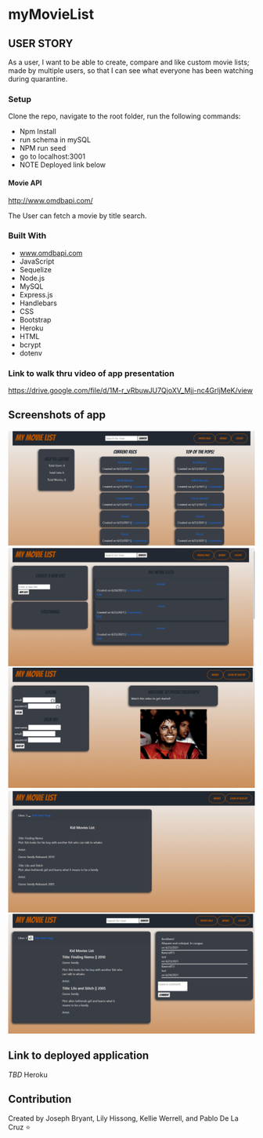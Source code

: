 # myMovieList


## USER STORY
As a user, I want to be able to create, compare and like custom movie lists; made by multiple users, so that I can see what everyone has been watching during quarantine.

### Setup 
Clone the repo, navigate to the root folder,  run the following commands:
* Npm Install
* run schema in mySQL 
* NPM run seed
* go to localhost:3001
* NOTE  Deployed link below

#### Movie API
http://www.omdbapi.com/

The User can fetch a movie by title search.

### Built With
* www.omdbapi.com
* JavaScript
* Sequelize
* Node.js
* MySQL
* Express.js
* Handlebars
* CSS
* Bootstrap
* Heroku
* HTML
* bcrypt
* dotenv

### Link to walk thru video of app presentation
https://drive.google.com/file/d/1M-r_vRbuwJU7QjoXV_Mjj-nc4GrljMeK/view


## Screenshots of app
![](./assets/images/screenshots/homepage.png)
![](./assets/images/screenshots/profilepage.png)
![](./assets/images/screenshots/login-signup.png)
![](./assets/images/screenshots/movielist.png)
![](./assets/images/screenshots/comments.png)

## Link to deployed application
*TBD* Heroku

## Contribution
Created by Joseph Bryant, Lily Hissong, Kellie Werrell, and Pablo De La Cruz  :star:






  
